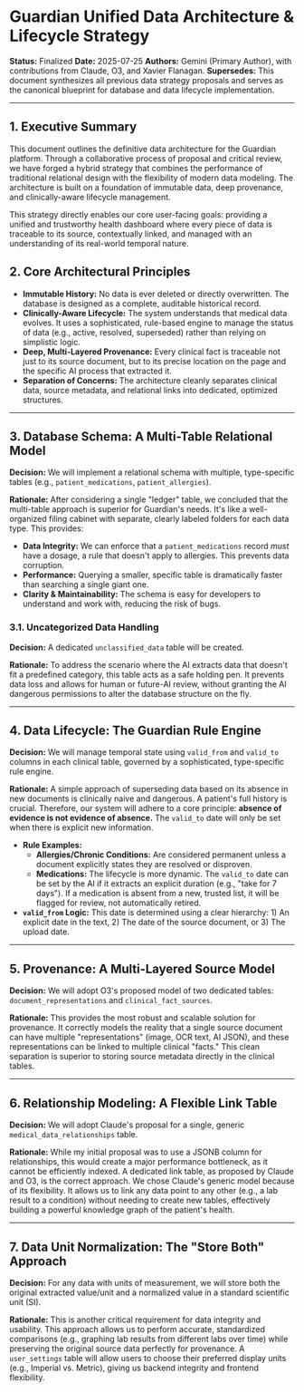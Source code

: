 # Guardian Unified Data Architecture & Lifecycle Strategy

**Status:** Finalized
**Date:** 2025-07-25
**Authors:** Gemini (Primary Author), with contributions from Claude, O3, and Xavier Flanagan.
**Supersedes:** This document synthesizes all previous data strategy proposals and serves as the canonical blueprint for database and data lifecycle implementation.

---

## 1. Executive Summary

This document outlines the definitive data architecture for the Guardian platform. Through a collaborative process of proposal and critical review, we have forged a hybrid strategy that combines the performance of traditional relational design with the flexibility of modern data modeling. The architecture is built on a foundation of immutable data, deep provenance, and clinically-aware lifecycle management.

This strategy directly enables our core user-facing goals: providing a unified and trustworthy health dashboard where every piece of data is traceable to its source, contextually linked, and managed with an understanding of its real-world temporal nature.

## 2. Core Architectural Principles

*   **Immutable History:** No data is ever deleted or directly overwritten. The database is designed as a complete, auditable historical record.
*   **Clinically-Aware Lifecycle:** The system understands that medical data evolves. It uses a sophisticated, rule-based engine to manage the status of data (e.g., active, resolved, superseded) rather than relying on simplistic logic.
*   **Deep, Multi-Layered Provenance:** Every clinical fact is traceable not just to its source document, but to its precise location on the page and the specific AI process that extracted it.
*   **Separation of Concerns:** The architecture cleanly separates clinical data, source metadata, and relational links into dedicated, optimized structures.

---

## 3. Database Schema: A Multi-Table Relational Model

**Decision:** We will implement a relational schema with multiple, type-specific tables (e.g., `patient_medications`, `patient_allergies`).

**Rationale:** After considering a single "ledger" table, we concluded that the multi-table approach is superior for Guardian's needs. It's like a well-organized filing cabinet with separate, clearly labeled folders for each data type. This provides:
*   **Data Integrity:** We can enforce that a `patient_medications` record *must* have a dosage, a rule that doesn't apply to allergies. This prevents data corruption.
*   **Performance:** Querying a smaller, specific table is dramatically faster than searching a single giant one.
*   **Clarity & Maintainability:** The schema is easy for developers to understand and work with, reducing the risk of bugs.

### 3.1. Uncategorized Data Handling

**Decision:** A dedicated `unclassified_data` table will be created.

**Rationale:** To address the scenario where the AI extracts data that doesn't fit a predefined category, this table acts as a safe holding pen. It prevents data loss and allows for human or future-AI review, without granting the AI dangerous permissions to alter the database structure on the fly.

---

## 4. Data Lifecycle: The Guardian Rule Engine

**Decision:** We will manage temporal state using `valid_from` and `valid_to` columns in each clinical table, governed by a sophisticated, type-specific rule engine.

**Rationale:** A simple approach of superseding data based on its absence in new documents is clinically naive and dangerous. A patient's full history is crucial. Therefore, our system will adhere to a core principle: **absence of evidence is not evidence of absence.** The `valid_to` date will only be set when there is explicit new information.

*   **Rule Examples:**
    *   **Allergies/Chronic Conditions:** Are considered permanent unless a document explicitly states they are resolved or disproven.
    *   **Medications:** The lifecycle is more dynamic. The `valid_to` date can be set by the AI if it extracts an explicit duration (e.g., "take for 7 days"). If a medication is absent from a new, trusted list, it will be flagged for review, not automatically retired.
*   **`valid_from` Logic:** This date is determined using a clear hierarchy: 1) An explicit date in the text, 2) The date of the source document, or 3) The upload date.

---

## 5. Provenance: A Multi-Layered Source Model

**Decision:** We will adopt O3's proposed model of two dedicated tables: `document_representations` and `clinical_fact_sources`.

**Rationale:** This provides the most robust and scalable solution for provenance. It correctly models the reality that a single source document can have multiple "representations" (image, OCR text, AI JSON), and these representations can be linked to multiple clinical "facts." This clean separation is superior to storing source metadata directly in the clinical tables.

---

## 6. Relationship Modeling: A Flexible Link Table

**Decision:** We will adopt Claude's proposal for a single, generic `medical_data_relationships` table.

**Rationale:** While my initial proposal was to use a JSONB column for relationships, this would create a major performance bottleneck, as it cannot be efficiently indexed. A dedicated link table, as proposed by Claude and O3, is the correct approach. We chose Claude's generic model because of its flexibility. It allows us to link any data point to any other (e.g., a lab result to a condition) without needing to create new tables, effectively building a powerful knowledge graph of the patient's health.

---

## 7. Data Unit Normalization: The "Store Both" Approach

**Decision:** For any data with units of measurement, we will store both the original extracted value/unit and a normalized value in a standard scientific unit (SI).

**Rationale:** This is another critical requirement for data integrity and usability. This approach allows us to perform accurate, standardized comparisons (e.g., graphing lab results from different labs over time) while preserving the original source data perfectly for provenance. A `user_settings` table will allow users to choose their preferred display units (e.g., Imperial vs. Metric), giving us backend integrity and frontend flexibility.

